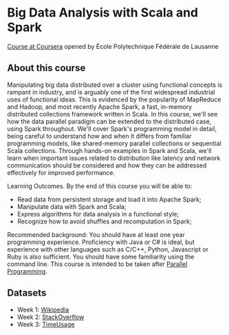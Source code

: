 # Big Data Analysis with Scala and Spark
[Course at Coursera](https://www.coursera.org/learn/scala-spark-big-data/home/info) opened by École Polytechnique Fédérale de Lausanne
## About this course
Manipulating big data distributed over a cluster using functional concepts is rampant in industry, and is arguably one of the first widespread industrial uses of functional ideas. This is evidenced by the popularity of MapReduce and Hadoop, and most recently Apache Spark, a fast, in-memory distributed collections framework written in Scala. In this course, we'll see how the data parallel paradigm can be extended to the distributed case, using Spark throughout. We'll cover Spark's programming model in detail, being careful to understand how and when it differs from familiar programming models, like shared-memory parallel collections or sequential Scala collections. Through hands-on examples in Spark and Scala, we'll learn when important issues related to distribution like latency and network communication should be considered and how they can be addressed effectively for improved performance.

Learning Outcomes. By the end of this course you will be able to:
- Read data from persistent storage and load it into Apache Spark;
- Manipulate data with Spark and Scala;
- Express algorithms for data analysis in a functional style;
- Recognize how to avoid shuffles and recomputation in Spark;  

Recommended background: You should have at least one year programming experience. Proficiency with Java or C# is ideal, but experience with other languages such as C/C++, Python, Javascript or Ruby is also sufficient. You should have some familiarity using the command line. This course is intended to be taken after [Parallel Programming](https://www.coursera.org/learn/parprog1).

## Datasets
- Week 1: [Wikipedia](http://alaska.epfl.ch/~dockermoocs/bigdata/wikipedia.dat)
- Week 2: [StackOverflow](http://alaska.epfl.ch/~dockermoocs/bigdata/stackoverflow.csv)
- Week 3: [TimeUsage](http://alaska.epfl.ch/~dockermoocs/bigdata/atussum.csv)
